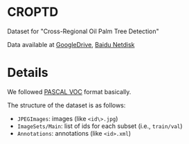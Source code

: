 # CROPTD
Dataset for "Cross-Regional Oil Palm Tree Detection"

Data available at [GoogleDrive](), [Baidu Netdisk]()
# Details
We followed [PASCAL VOC](http://host.robots.ox.ac.uk/pascal/VOC/) format basically.

The structure of the dataset is as follows:
- `JPEGImages`: images (like `<id\>.jpg`)
- `ImageSets/Main`: list of ids for each subset (i.e., `train/val`)
- `Annotations`: annotations (like `<id>.xml`)
